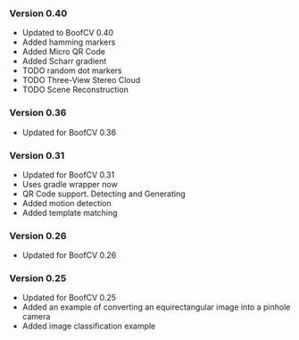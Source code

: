 ### Version 0.40

* Updated to BoofCV 0.40
* Added hamming markers
* Added Micro QR Code
* Added Scharr gradient
* TODO random dot markers
* TODO Three-View Stereo Cloud
* TODO Scene Reconstruction

### Version 0.36

* Updated for BoofCV 0.36

### Version 0.31

* Updated for BoofCV 0.31
* Uses gradle wrapper now
* QR Code support. Detecting and Generating
* Added motion detection
* Added template matching

### Version 0.26

* Updated for BoofCV 0.26

### Version 0.25

* Updated for BoofCV 0.25
* Added an example of converting an equirectangular image into a pinhole camera
* Added image classification example